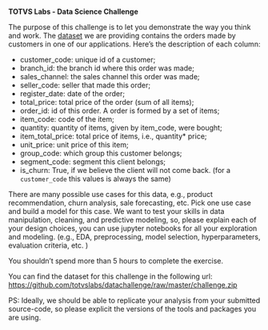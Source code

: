 <b>TOTVS Labs - Data Science Challenge</b>

The purpose of this challenge is to let you demonstrate the way you think and work. The [dataset](https://github.com/totvslabs/datachallenge/raw/master/challenge.zip) we are providing contains the orders made by customers in one of our applications. Here’s the description of each column:

* customer_code: unique id of a customer;
* branch_id: the branch id where this order was made;
* sales_channel: the sales channel this order was made;
* seller_code: seller that made this order;
* register_date: date of the order;
* total_price: total price of the order (sum of all items);
* order_id: id of this order. A order is formed by a set of items;
* item_code: code of the item;
* quantity: quantity of items, given by item_code, were bought;
* item_total_price: total price of items, i.e., quantity* price;
* unit_price: unit price of this item;
* group_code: which group this customer belongs;
* segment_code: segment this client belongs;
* is_churn: True, if we believe the client will not come back. (for a `customer_code` this values is always the same)

There are many possible use cases for this data, e.g., product recommendation, churn analysis, sale forecasting, etc.  Pick one use case and build a model for this case. We want to test your skills in data manipulation, cleaning, and predictive modeling, so, please explain each of your design choices, you can use jupyter notebooks for all your exploration and modeling. (e.g., EDA, preprocessing, model selection, hyperparameters, evaluation criteria, etc. )

You shouldn’t spend more than 5 hours to complete the exercise.

You can find the dataset for this challenge in the following url:
https://github.com/totvslabs/datachallenge/raw/master/challenge.zip

PS: Ideally, we should be able to replicate your analysis from your submitted source-code, so please explicit the versions of the tools and packages you are using.
